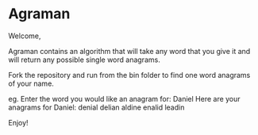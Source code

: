 # Agraman

Welcome,

Agraman contains an algorithm that will take any word that you give it and will return any possible single word anagrams.

Fork the repository and run from the bin folder to find one word anagrams of your name.


eg. Enter the word you would like an anagram for:
    Daniel
    Here are your anagrams for Daniel:
    denial delian aldine enalid leadin


Enjoy!
